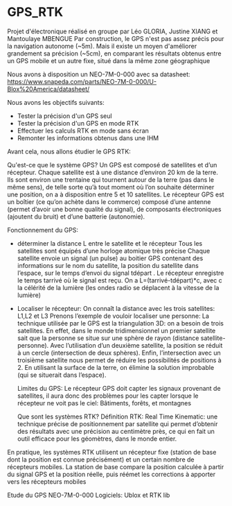 
# GPS_RTK
Projet d'électronique réalisé en groupe par Léo GLORIA, Justine XIANG et Mantoulaye MBENGUE
Par construction, le GPS n'est pas assez précis pour la navigation autonome (~5m). 
Mais il existe un moyen d'améliorer grandement sa précision (~5cm), en comparant les résultats obtenus entre un GPS mobile et un autre fixe, situé dans la même zone géographique

Nous avons à disposition un NEO-7M-0-000 avec sa datasheet: https://www.snapeda.com/parts/NEO-7M-0-000/U-Blox%20America/datasheet/ 

Nous avons les objectifs suivants:
- Tester la précision d'un GPS seul
- Tester la précision d'un GPS en mode RTK 
- Effectuer les calculs RTK en mode sans écran
- Remonter les informations obtenus dans une IHM

Avant cela, nous allons étudier le GPS RTK:

  Qu'est-ce que le système GPS?
Un GPS est composé de satellites et d’un récepteur.
Chaque satellite est à une distance d’environ 20 km de la terre. Ils sont environ une trentaine qui tournent autour de la terre (pas dans le même sens), de telle sorte qu’à tout moment où l’on souhaite déterminer une position, on a à disposition entre 5 et 10 satellites.
Le récepteur GPS est un boîtier (ce qu’on achète dans le commerce) composé d’une antenne (permet d’avoir une bonne qualité du signal), de composants électroniques (ajoutent du bruit) et d’une batterie (autonomie).


  Fonctionnement du GPS:
- déterminer la distance L entre le satellite et le récepteur
Tous les satellites sont équipés d’une horloge atomique très précise
Chaque satellite envoie un signal (un pulse) au boitier GPS contenant des informations sur le nom du satellite, la position du satellite dans l’espace, sur le temps d’envoi du signal tdépart .
Le récepteur enregistre le temps tarrivé où le signal est reçu.
On a L=(tarrivé-tdépart)*c,  avec c la célérité de la lumière (les ondes radio se déplacent à la vitesse de la lumière)
- Localiser le récepteur:
On connaît la distance avec les trois satellites: L1,L2 et L3
Prenons l’exemple de vouloir localiser une personne:
La technique utilisée par le GPS est la triangulation 3D: on a besoin de trois satellites.
En effet, dans le monde tridimensionnel un premier satellite sait que la personne se situe sur une sphère de rayon  (distance satellite-personne).
Avec l’utilisation d’un deuxième satellite, la position se réduit à un cercle (intersection de deux sphères). 
Enfin, l’intersection avec un troisième satellite nous permet de réduire les possibilités de positions à 2.
En utilisant la surface de la terre, on élimine la solution improbable (qui se situerait dans l’espace).

  Limites du GPS:
Le récepteur GPS doit capter les signaux provenant de satellites, il aura donc des problèmes pour les capter lorsque le récepteur ne voit pas le ciel: Bâtiments, forêts, et montagnes 
 
  Que sont les systèmes RTK? 
Définition RTK: Real Time Kinematic: une technique précise de positionnement par satellite qui permet d’obtenir des résultats avec une précision au centimètre près, ce qui en fait un outil efficace pour les géomètres, dans le monde entier.

En pratique, les systèmes RTK utilisent un récepteur fixe (station de base dont la position est connue précisément) et un certain nombre de récepteurs mobiles. La station de base compare la position calculée à partir du signal GPS et la position réelle, puis réémet les corrections à apporter vers les récepteurs mobiles


Etude du GPS  NEO-7M-0-000 
Logiciels: Ublox et RTK lib 
